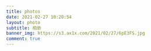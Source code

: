 ```yaml
---
title: photos
date: 2021-02-27 10:20:54
layout: photo
subtitle: 相册
banner_img: https://s3.ax1x.com/2021/02/27/6pE3FS.jpg
comment: true
---
```



<style>
.ImageGrid {
  width: 100%;
  max-width: 1040px;
  margin: 0 auto;
  text-align: center;
}
.card {
  overflow: hidden;
  transition: .3s ease-in-out;
  border-radius: 8px;
  background-color: #efefef;
  padding: 1.4px;
}
.ImageInCard img {
  padding: 0;
  border-radius: 8px;
  width:100%;
  height:100%;
}
@media (prefers-color-scheme: dark) {
  .card {background-color: #333;}
}
</style>

<div id="imageTab"></div>
<div class="ImageGrid"></div>


<div class="ds-recent-visitors" data-num-items="28" data-avatar-size="42" id="ds-recent-visitors"></div>
